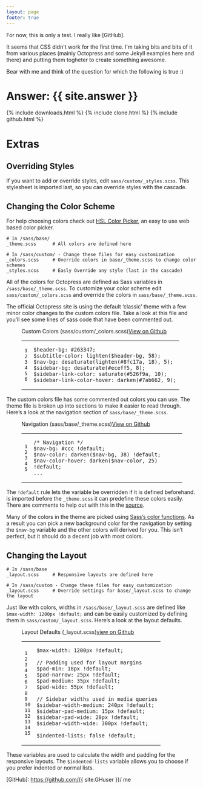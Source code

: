 ```yaml
---
layout: page
footer: true
---
```


For now, this is only a test. I really like [GitHub].

It seems that CSS didn't work for the first time. I'm taking bits and bits of
it from various places (mainly Octopress and some Jekyll examples here and
there) and putting them togheter to create something awesome.

Bear with me and think of the question for which the following is true :)

<h1> Answer: {{ site.answer }}</h1>

{% include downloads.html %}
{% include clone.html %}
{% include github.html %}

Extras
======

<h2 id="overriding_styles">Overriding Styles</h2>


<p>If you want to add or override styles, edit <code>sass/custom/_styles.scss</code>. This stylesheet is imported last, so you can override styles with the cascade.</p>

<h2 id="customizing_styles">Changing the Color Scheme</h2>


<p>For help choosing colors check out <a href="http://hslpicker.com">HSL Color Picker</a>, an easy to use web based color picker.</p>

<pre><code># In /sass/base/
_theme.scss      # All colors are defined here

# In /sass/custom/ - Change these files for easy customization
_colors.scss     # Override colors in base/_theme.scss to change color schemes
_styles.scss     # Easly Override any style (last in the cascade)
</code></pre>

<p>All of the colors for Octopress are defined as Sass variables in <code>/sass/base/_theme.scss</code>.
To customize your color scheme edit <code>sass/custom/_colors.scss</code> and override the colors in <code>sass/base/_theme.scss</code>.</p>

<p>The official Octopress site is using the default &#8216;classic&#8217; theme with a few minor color changes to the custom colors file. Take a look at this file and you&#8217;ll see some lines of sass code that have been commented out.</p>

<figure class='code'><figcaption><span>Custom Colors (sass/custom/_colors.scss)</span><a href='https://github.com/imathis/octopress/tree/master/.themes/classic/sass/custom/_colors.scss'>View on Github </a></figcaption> <div class="highlight"><table><tr><td class="gutter"><pre class="line-numbers"><span class='line-number'>1</span>
<span class='line-number'>2</span>
<span class='line-number'>3</span>
<span class='line-number'>4</span>
<span class='line-number'>5</span>
<span class='line-number'>6</span>
</pre></td><td class='code'><pre><code class='scss'><span class='line'><span class="na">$header-bg</span><span class="o">:</span> <span class="mh">#263347</span><span class="p">;</span>
</span><span class='line'><span class="na">$subtitle-color</span><span class="o">:</span> <span class="nf">lighten</span><span class="p">(</span><span class="nv">$header-bg</span><span class="o">,</span> <span class="mi">58</span><span class="p">);</span>
</span><span class='line'><span class="na">$nav-bg</span><span class="o">:</span> <span class="nf">desaturate</span><span class="p">(</span><span class="nf">lighten</span><span class="p">(</span><span class="mh">#8fc17a</span><span class="o">,</span> <span class="mi">18</span><span class="p">)</span><span class="o">,</span> <span class="mi">5</span><span class="p">);</span>
</span><span class='line'><span class="na">$sidebar-bg</span><span class="o">:</span> <span class="nf">desaturate</span><span class="p">(</span><span class="mh">#eceff5</span><span class="o">,</span> <span class="mi">8</span><span class="p">);</span>
</span><span class='line'><span class="na">$sidebar-link-color</span><span class="o">:</span> <span class="nf">saturate</span><span class="p">(</span><span class="mh">#526f9a</span><span class="o">,</span> <span class="mi">10</span><span class="p">);</span>
</span><span class='line'><span class="na">$sidebar-link-color-hover</span><span class="o">:</span> <span class="nf">darken</span><span class="p">(</span><span class="mh">#7ab662</span><span class="o">,</span> <span class="mi">9</span><span class="p">);</span>
</span></code></pre></td></tr></table></div></figure>


<p>The custom colors file has some commented out colors you can use. The theme file is broken up into sections to make it easier to read through. Here&#8217;s a look at the navigation section of <code>sass/base/_theme.scss</code>.</p>

<figure class='code'><figcaption><span>Navigation (sass/base/_theme.scss)</span><a href='https://github.com/imathis/octopress/tree/master/.themes/classic/sass/base/_theme.scss'>View on Github </a></figcaption> <div class="highlight"><table><tr><td class="gutter"><pre class="line-numbers"><span class='line-number'>1</span>
<span class='line-number'>2</span>
<span class='line-number'>3</span>
<span class='line-number'>4</span>
<span class='line-number'>5</span>
</pre></td><td class='code'><pre><code class='scss'><span class='line'><span class="cm">/* Navigation */</span>
</span><span class='line'><span class="na">$nav-bg</span><span class="o">:</span> <span class="mh">#ccc</span> <span class="nv">!default</span><span class="p">;</span>
</span><span class='line'><span class="na">$nav-color</span><span class="o">:</span> <span class="nf">darken</span><span class="p">(</span><span class="nv">$nav-bg</span><span class="o">,</span> <span class="mi">38</span><span class="p">)</span> <span class="nv">!default</span><span class="p">;</span>
</span><span class='line'><span class="na">$nav-color-hover</span><span class="o">:</span> <span class="nf">darken</span><span class="p">(</span><span class="nv">$nav-color</span><span class="o">,</span> <span class="mi">25</span><span class="p">)</span> <span class="nv">!default</span><span class="p">;</span>
</span><span class='line'><span class="nc">...</span>
</span></code></pre></td></tr></table></div></figure>


<p>The <code>!default</code> rule lets the variable be overridden if it is defined beforehand.
is imported before the <code>_theme.scss</code> it can predefine these colors easily. There are comments to help out with this in the
<a href="https://github.com/imathis/octopress/tree/master/.themes/classic/sass/custom/_colors.scss">source</a>.</p>

<p>Many of the colors in the theme are picked using <a href="http://sass-lang.com/docs/yardoc/Sass/Script/Functions.html">Sass&#8217;s color functions</a>.
As a result you can pick a new background color for the navigation by setting the <code>$nav-bg</code> variable
and the other colors will derived for you. This isn&#8217;t perfect, but it should do a decent job with most colors.</p>

<h2 id="changing_layout">Changing the Layout</h2>


<pre><code># In /sass/base
_layout.scss     # Responsive layouts are defined here

# In /sass/custom - Change these files for easy customization
_layout.scss     # Override settings for base/_layout.scss to change the layout
</code></pre>

<p>Just like with colors, widths in <code>/sass/base/_layout.scss</code> are defined like <code>$max-width: 1200px !default;</code> and can be easily customized
by defining them in <code>sass/custom/_layout.scss</code>. Here&#8217;s a look at the layout defaults.</p>

<figure class='code'><figcaption><span>Layout Defaults (_layout.scss)</span><a href='https://github.com/imathis/octopress/tree/master/.themes/classic/sass/base/_layout.scss'>view on Github </a></figcaption> <div class="highlight"><table><tr><td class="gutter"><pre class="line-numbers"><span class='line-number'>1</span>
<span class='line-number'>2</span>
<span class='line-number'>3</span>
<span class='line-number'>4</span>
<span class='line-number'>5</span>
<span class='line-number'>6</span>
<span class='line-number'>7</span>
<span class='line-number'>8</span>
<span class='line-number'>9</span>
<span class='line-number'>10</span>
<span class='line-number'>11</span>
<span class='line-number'>12</span>
<span class='line-number'>13</span>
<span class='line-number'>14</span>
<span class='line-number'>15</span>
</pre></td><td class='code'><pre><code class='scss'><span class='line'><span class="na">$max-width</span><span class="o">:</span> <span class="mi">1200</span><span class="kt">px</span> <span class="nv">!default</span><span class="p">;</span>
</span><span class='line'>
</span><span class='line'><span class="c1">// Padding used for layout margins</span>
</span><span class='line'><span class="na">$pad-min</span><span class="o">:</span> <span class="mi">18</span><span class="kt">px</span> <span class="nv">!default</span><span class="p">;</span>
</span><span class='line'><span class="na">$pad-narrow</span><span class="o">:</span> <span class="mi">25</span><span class="kt">px</span> <span class="nv">!default</span><span class="p">;</span>
</span><span class='line'><span class="na">$pad-medium</span><span class="o">:</span> <span class="mi">35</span><span class="kt">px</span> <span class="nv">!default</span><span class="p">;</span>
</span><span class='line'><span class="na">$pad-wide</span><span class="o">:</span> <span class="mi">55</span><span class="kt">px</span> <span class="nv">!default</span><span class="p">;</span>
</span><span class='line'>
</span><span class='line'><span class="c1">// Sidebar widths used in media queries</span>
</span><span class='line'><span class="na">$sidebar-width-medium</span><span class="o">:</span> <span class="mi">240</span><span class="kt">px</span> <span class="nv">!default</span><span class="p">;</span>
</span><span class='line'><span class="na">$sidebar-pad-medium</span><span class="o">:</span> <span class="mi">15</span><span class="kt">px</span> <span class="nv">!default</span><span class="p">;</span>
</span><span class='line'><span class="na">$sidebar-pad-wide</span><span class="o">:</span> <span class="mi">20</span><span class="kt">px</span> <span class="nv">!default</span><span class="p">;</span>
</span><span class='line'><span class="na">$sidebar-width-wide</span><span class="o">:</span> <span class="mi">300</span><span class="kt">px</span> <span class="nv">!default</span><span class="p">;</span>
</span><span class='line'>
</span><span class='line'><span class="na">$indented-lists</span><span class="o">:</span> <span class="n-Pseudo">false</span> <span class="nv">!default</span><span class="p">;</span>
</span></code></pre></td></tr></table></div></figure>


<p>These variables are used to calculate the width and padding for the responsive layouts. The <code>$indented-lists</code> variable allows you to choose if you prefer indented or normal lists.</p>

[GitHub]: https://github.com/{{ site.GHuser }}/ me


